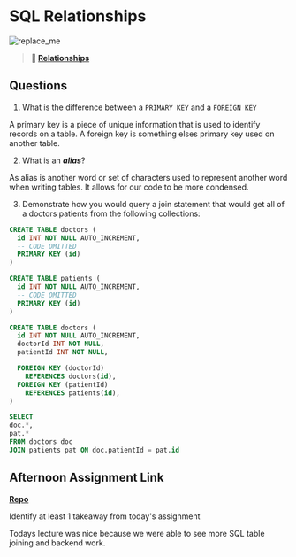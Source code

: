 # SQL Relationships

![replace_me](https://codeworks.blob.core.windows.net/public/assets/img/illustrations/placeholder.svg)

> **📖 [Relationships](https://codeworksacademy.com/fs-student-guide/resources/wk11/02-MySQL-Relationships)**

## Questions

1. What is the difference between a `PRIMARY KEY` and a `FOREIGN KEY`

A primary key is a piece of unique information that is used to identify records on a table. A foreign key is something elses primary key used on another table.

2. What is an ***alias***?

As alias is another word or set of characters used to represent another word when writing tables. It allows for our code to be more condensed.

3. Demonstrate how you would query a join statement that would get all of a doctors patients from the following collections:

```SQL
CREATE TABLE doctors (
  id INT NOT NULL AUTO_INCREMENT,
  -- CODE OMITTED
  PRIMARY KEY (id)
)

CREATE TABLE patients (
  id INT NOT NULL AUTO_INCREMENT,
  -- CODE OMITTED
  PRIMARY KEY (id)
)

CREATE TABLE doctors (
  id INT NOT NULL AUTO_INCREMENT,
  doctorId INT NOT NULL,
  patientId INT NOT NULL,

  FOREIGN KEY (doctorId)
    REFERENCES doctors(id),
  FOREIGN KEY (patientId)
    REFERENCES patients(id),
)

SELECT
doc.*,
pat.*
FROM doctors doc
JOIN patients pat ON doc.patientId = pat.id

```

## Afternoon Assignment Link

**[Repo](https://github.com/Alexmquan/<ASSIGNMENT_REPO>)**

Identify at least 1 takeaway from today's assignment

Todays lecture was nice because we were able to see more SQL table joining and backend work.